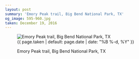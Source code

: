 ```yaml
---
layout: post
summary: 'Emory Peak trail, Big Bend National Park, TX'
og_image: 595-960.jpg
taken: December 19, 2016
---
```


<figure class="post" data-src="{{ site.assets_url }}/{{ page.og_image }}" data-sub-html='#caption-{{ page.id | remove_first: "/" }}'>
<img alt="Emory Peak trail, Big Bend National Park, TX" sizes="(min-width: 700px) 50vw, calc(100vw - 2rem)" src="{{ site.assets_url }}/595-480.jpg" srcset="{{ site.assets_url }}/595-240.jpg 240w, {{ site.assets_url }}/595-480.jpg 480w, {{ site.assets_url }}/595-720.jpg 720w, {{ site.assets_url }}/595-960.jpg 960w"/>
<figcaption id='caption-{{ page.id | remove_first: "/" }}'>
<time>{{ page.taken | default: page.date | date: "%B %-d, %Y" }}</time>
<p>Emory Peak trail, Big Bend National Park, TX</p>
</figcaption>
</figure>
